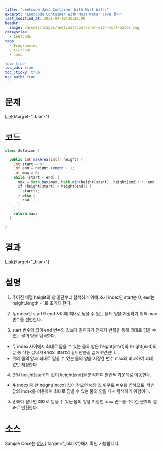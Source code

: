```yaml
---
title: "Leetcode Java Container With Most Water"
excerpt: "Leetcode Container With Most Water Java 풀이"
last_modified_at: 2021-04-19T20:20:00
header:
  image: /assets/images/leetcode/container-with-most-water.png
categories:
  - Leetcode
tags:
  - Programming
  - Leetcode
  - Java

toc: true
toc_ads: true
toc_sticky: true
use_math: true
---
```

# 문제
[Link](https://leetcode.com/problems/container-with-most-water/){:target="_blank"}

# 코드
```java
class Solution {

  public int maxArea(int[] height) {
    int start = 0;
    int end = height.length - 1;
    int max = 0;
    while (start < end) {
      max = Math.max(max, Math.min(height[start], height[end]) * (end - start));
      if (height[start] < height[end]) {
        start++;
      } else {
        end--;
      }
    }
    return max;
  }

}
```

# 결과
[Link](https://leetcode.com/submissions/detail/482578956/){:target="_blank"}

# 설명
1. 주어진 배열 height의 양 끝단부터 탐색하기 위해 초기 index인 start는 0, end는 height.length - 1로 초기화 한다.

2. 두 index인 start와 end 사이에 최대로 담을 수 있는 물의 양을 저장하기 위해 max 변수를 선언한다.

3. start 변수의 값이 end 변수의 값보다 같아지기 전까지 반복을 통해 최대로 담을 수 있는 물의 양을 탐색한다.
  - 두 index 사이에서 최대로 담을 수 있는 물의 양은 height[start]와 height[end]의 값 중 작은 값에서 end와 start의 길이만큼을 곱해주면된다.
  - 위의 물의 양과 최대로 담을 수 있는 물의 양을 저장한 변수 max와 비교하여 최대 값만 저장한다.

4. 만일 height[start]의 값이 height[end]을 분석하여 한칸씩 가운데로 이동한다.
  - 두 index 중 한 height[index] 값이 작으면 해당 값 위주로 배수를 곱하므로, 작은 값의 index를 이동하여 최대로 담을 수 있는 물의 양을 다시 탐색하기 위함이다.

5. 반복이 끝나면 최대로 담을 수 있는 물의 양을 저장한 max 변수를 주어진 문제의 결과로 반환한다.

# 소스
Sample Code는 [여기](https://github.com/GracefulSoul/leetcode/blob/master/src/main/java/gracefulsoul/problems/ContainerWithMostWater.java){:target="_blank"}에서 확인 가능합니다.